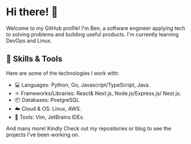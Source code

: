 # Hi there! 👋

Welcome to my GitHub profile! I'm Ben, a software engineer applying tech to solving problems and building useful products. I'm currently learning DevOps and Linux.

## 🔧 Skills & Tools
Here are some of the technologies I work with:

- 💻 Languages: Python, Go, Javascript/TypeScript, Java.
- ⚛️ Frameworks/Libraries: React& Next.js, Node.js/Express.js/ Nest.js.
- 📦 Databases: PostgreSQL.
- ☁️ Cloud & OS: Linux, AWS.
- 🚀 Tools: Vim, JetBrains IDEs.
  
And many more! Kindly Check out my repositories or blog to see the projects I've been working on.
